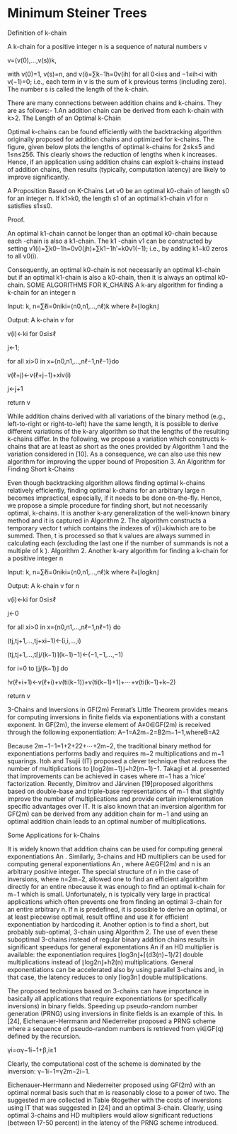 # Minimum Steiner Trees


Definition of k-chain

A k-chain for a positive integer n is a sequence of natural numbers v

v=(v(0),…,v(s))k,

with v(0)=1, v(s)=n, and v(i)=∑k−1h=0v(ih) for all 0<i≤s and −1≤ih<i with v(−1)=0; i.e., each term in v is the sum of k previous terms (including zero). The number s is called the length of the k-chain.

There are many connections between addition chains and k-chains. They are as follows:-
1.An addition chain can be derived from each k-chain with k>2.
The Length of an Optimal k-Chain

Optimal k-chains can be found efficiently with the backtracking algorithm originally proposed for addition chains and optimized for k-chains. The figure, given below plots the lengths of optimal k-chains for 2≤k≤5 and 1≤n≤256. This clearly shows the reduction of lengths when k increases. Hence, if an application using addition chains can exploit k-chains instead of addition chains, then results (typically, computation latency) are likely to improve significantly.



A Proposition Based on K-Chains
Let v0 be an optimal k0-chain of length s0 for an integer n. If k1>k0, the length s1 of an optimal k1-chain v1 for n satisfies s1≤s0.

Proof.

An optimal k1-chain cannot be longer than an optimal k0-chain because each -chain is also a k1-chain. The k1 -chain v1 can be constructed by setting v1(i)=∑k0−1h=0v0(jh)+∑k1−1h′=k0v1(−1); i.e., by adding k1−k0 zeros to all v0(i).

Consequently, an optimal k0-chain is not necessarily an optimal k1-chain but if an optimal k1-chain is also a k0-chain, then it is always an optimal k0-chain.
SOME ALGORITHMS FOR K_CHAINS
A k-ary algorithm for finding a k-chain for an integer n

Input: k, n=∑ℓi=0niki=⟨n0,n1,…,nℓ⟩k where ℓ=⌊logkn⌋

Output: A k-chain v for

v(i)←ki for 0≤i≤ℓ

j←1;

for all xi>0 in x={n0,n1,…,nℓ−1,nℓ−1}do

v(ℓ+j)←v(ℓ+j−1)+xiv(i)

j←j+1

return v

While addition chains derived with all variations of the binary method (e.g., left-to-right or right-to-left) have the same length, it is possible to derive different variations of the k-ary algorithm so that the lengths of the resulting k-chains differ. In the following, we propose a variation which constructs k-chains that are at least as short as the ones provided by Algorithm 1 and the variation considered in [10]. As a consequence, we can also use this new algorithm for improving the upper bound of Proposition 3.
An Algorithm for Finding Short k-Chains

Even though backtracking algorithm allows finding optimal k-chains relatively efficiently, finding optimal k-chains for an arbitrary large n becomes impractical, especially, if it needs to be done on-the-fly. Hence, we propose a simple procedure for finding short, but not necessarily optimal, k-chains. It is another k-ary generalization of the well-known binary method and it is captured in Algorithm 2. The algorithm constructs a temporary vector t which contains the indexes of v(i)=kiwhich are to be summed. Then, t is processed so that k values are always summed in calculating each (excluding the last one if the number of summands is not a multiple of k ).
Algorithm 2. Another k-ary algorithm for finding a k-chain for a positive integer n

Input: k, n=∑ℓi=0niki=⟨n0,n1,…,nℓ⟩k where ℓ=⌊logkn⌋

Output: A k-chain v for n

v(i)←ki for 0≤i≤ℓ

j←0

for all xi>0 in x={n0,n1,…,nℓ−1,nℓ−1} do

(tj,tj+1,…,tj+xi−1)←(i,i,…,i)

(tj,tj+1,…,t⌈j/(k−1)⌉(k−1)−1)←(−1,−1,…,−1)

for i=0 to ⌊j/(k−1)⌋ do

\!v(ℓ+i+1)←v(ℓ+i)+v(ti(k−1))+v(ti(k−1)+1)+⋯+v(ti(k−1)+k−2)

return v

3-Chains and Inversions in GF(2m)
Fermat’s Little Theorem provides means for computing inversions in finite fields via exponentiations with a constant exponent. In GF(2m), the inverse element of A≠0∈GF(2m) is received through the following exponentiation:
A−1=A2m−2=B2m−1−1,whereB=A2

Because 2m−1−1=1+2+22+⋯+2m−2, the traditional binary method for exponentiations performs badly and requires m−2 multiplications and m−1 squarings. Itoh and Tsujii (IT) proposed a clever technique that reduces the number of multiplications to ⌊log2(m−1)⌋+h2(m−1)−1. Takagi et al. presented that improvements can be achieved in cases where m−1 has a ‘nice’ factorization. Recently, Dimitrov and Järvinen [19]proposed algorithms based on double-base and triple-base representations of m−1 that slightly improve the number of multiplications and provide certain implementation specific advantages over IT. It is also known that an inversion algorithm for GF(2m) can be derived from any addition chain for m−1 and using an optimal addition chain leads to an optimal number of multiplications.

Some Applications for k-Chains

It is widely known that addition chains can be used for computing general exponentiations An . Similarly, 3-chains and HD multipliers can be used for computing general exponentiations An , where A∈GF(2m) and n is an arbitrary positive integer. The special structure of n in the case of inversions, where n=2m−2, allowed one to find an efficient algorithm directly for an entire nbecause it was enough to find an optimal k-chain for m−1 which is small. Unfortunately, n is typically very large in practical applications which often prevents one from finding an optimal 3-chain for an entire arbitrary n. If n is predefined, it is possible to derive an optimal, or at least piecewise optimal, result offline and use it for efficient exponentiation by hardcoding it. Another option is to find a short, but probably sub-optimal, 3-chain using Algorithm 2. The use of even these suboptimal 3-chains instead of regular binary addition chains results in significant speedups for general exponentations An if an HD multiplier is available: the exponentiation requires ⌊log3n⌋+⌈(d3(n)−1)/2⌉ double multiplications instead of ⌊log2n⌋+h2(n) multiplications. General exponentiations can be accelerated also by using parallel 3-chains and, in that case, the latency reduces to only ⌈log3n⌉ double multiplications.

The proposed techniques based on 3-chains can have importance in basically all applications that require exponentiations (or specifically inversions) in binary fields. Speeding up pseudo-random number generation (PRNG) using inversions in finite fields is an example of this. In [24], Eichenauer-Herrmann and Niederreiter proposed a PRNG scheme where a sequence of pseudo-random numbers is retrieved from γi∈GF(q) defined by the recursion.

γi=αγ−1i−1+β,i≥1


Clearly, the computational cost of the scheme is dominated by the inversion: γ−1i−1=γ2m−2i−1.

Eichenauer-Herrmann and Niederreiter proposed using GF(2m) with an optimal normal basis such that m is reasonably close to a power of two. The suggested m are collected in Table 6together with the costs of inversions using IT that was suggested in [24] and an optimal 3-chain. Clearly, using optimal 3-chains and HD multipliers would allow significant reductions (between 17-50  percent) in the latency of the PRNG scheme introduced.
